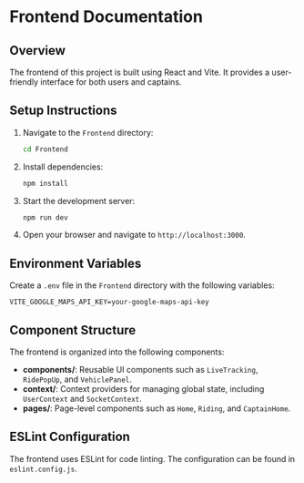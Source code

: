 # Frontend Documentation

## Overview

The frontend of this project is built using React and Vite. It provides a user-friendly interface for both users and captains.

## Setup Instructions

1. Navigate to the `Frontend` directory:
   ```sh
   cd Frontend
   ```

2. Install dependencies:
   ```sh
   npm install
   ```

3. Start the development server:
   ```sh
   npm run dev
   ```

4. Open your browser and navigate to `http://localhost:3000`.

## Environment Variables

Create a `.env` file in the `Frontend` directory with the following variables:

```env
VITE_GOOGLE_MAPS_API_KEY=your-google-maps-api-key
```

## Component Structure

The frontend is organized into the following components:

- **components/**: Reusable UI components such as `LiveTracking`, `RidePopUp`, and `VehiclePanel`.
- **context/**: Context providers for managing global state, including `UserContext` and `SocketContext`.
- **pages/**: Page-level components such as `Home`, `Riding`, and `CaptainHome`.

## ESLint Configuration

The frontend uses ESLint for code linting. The configuration can be found in `eslint.config.js`.
